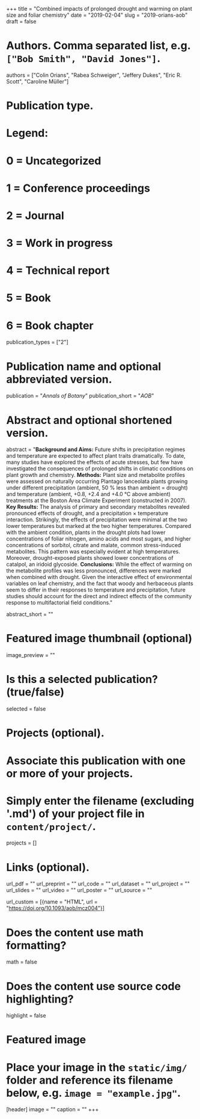 +++
title = "Combined impacts of prolonged drought and warming on plant size and foliar chemistry"
date = "2019-02-04"
slug = "2019-orians-aob"
draft = false
# Authors. Comma separated list, e.g. `["Bob Smith", "David Jones"]`.
authors = ["Colin Orians", "Rabea Schweiger", "Jeffery Dukes", "Eric R. Scott", "Caroline Müller"]

# Publication type.
# Legend:
# 0 = Uncategorized
# 1 = Conference proceedings
# 2 = Journal
# 3 = Work in progress
# 4 = Technical report
# 5 = Book
# 6 = Book chapter
publication_types = ["2"]

# Publication name and optional abbreviated version.
publication = "*Annals of Botany*"
publication_short = "*AOB*"

# Abstract and optional shortened version.
abstract = "**Background and Aims:** Future shifts in precipitation regimes and temperature are expected to affect plant traits dramatically. To date, many studies have explored the effects of acute stresses, but few have investigated the consequences of prolonged shifts in climatic conditions on plant growth and chemistry. **Methods:** Plant size and metabolite profiles were assessed on naturally occurring Plantago lanceolata plants growing under different precipitation (ambient, 50 % less than ambient = drought) and temperature (ambient, +0.8, +2.4 and +4.0 °C above ambient) treatments at the Boston Area Climate Experiment (constructed in 2007). **Key Results:** The analysis of primary and secondary metabolites revealed pronounced effects of drought, and a precipitation × temperature interaction. Strikingly, the effects of precipitation were minimal at the two lower temperatures but marked at the two higher temperatures. Compared with the ambient condition, plants in the drought plots had lower concentrations of foliar nitrogen, amino acids and most sugars, and higher concentrations of sorbitol, citrate and malate, common stress-induced metabolites. This pattern was especially evident at high temperatures. Moreover, drought-exposed plants showed lower concentrations of catalpol, an iridoid glycoside. **Conclusions:** While the effect of warming on the metabolite profiles was less pronounced, differences were marked when combined with drought. Given the interactive effect of environmental variables on leaf chemistry, and the fact that woody and herbaceous plants seem to differ in their responses to temperature and precipitation, future studies should account for the direct and indirect effects of the community response to multifactorial field conditions."

abstract_short = ""

# Featured image thumbnail (optional)
image_preview = ""

# Is this a selected publication? (true/false)
selected = false

# Projects (optional).
#   Associate this publication with one or more of your projects.
#   Simply enter the filename (excluding '.md') of your project file in `content/project/`.
projects = []

# Links (optional).
url_pdf = ""
url_preprint = ""
url_code = ""
url_dataset = ""
url_project = ""
url_slides = ""
url_video = ""
url_poster = ""
url_source = ""

url_custom = [{name = "HTML", url = "https://doi.org/10.1093/aob/mcz004"}]

# Does the content use math formatting?
math = false

# Does the content use source code highlighting?
highlight = false

# Featured image
# Place your image in the `static/img/` folder and reference its filename below, e.g. `image = "example.jpg"`.
[header]
image = ""
caption = ""
+++